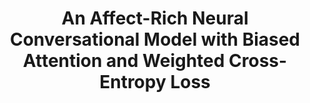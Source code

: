 ---
title: "An Affect-Rich Neural Conversational Model with Biased Attention and Weighted Cross-Entropy Loss"
collection: publications
excerpt: 'Peixiang Zhong, Di Wang, and Chunyan Miao. Proceedings of AAAI 2019 (Long Paper) [[pdf](https://wvvw.aaai.org/ojs/index.php/AAAI/article/view/4740)]'
--- 